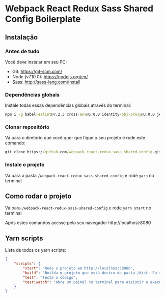 # Webpack React Redux Sass Shared Config Boilerplate

## Instalação

### Antes de tudo

Você deve instalar em seu PC:

* Git: https://git-scm.com/
* Node (v7.10.0): https://nodejs.org/en/
* Sass: http://sass-lang.com/install

### Dependências globais

Instale todas essas dependências globais através do terminal:

```cmd
npm i -g babel-eslint@7.2.3 cross-env@5.0.0 identity-obj-proxy@3.0.0 jest@20.0.4 semistandard@11.0.0 webpack@3.5.3 webpack-dev-server@2.7.1 yarn@0.27.5
```

### Clonar repositório

Vá para o diretório que você quer que fique o seu projeto e rode este comando:

```cmd
git clone https://github.com/webpack-react-redux-sass-shared-config.git
```

### Instale o projeto

Vá para a pasta `/webpack-react-redux-sass-shared-config` e rode `yarn` no terminal

## Como rodar o projeto

Vá para `/webpack-react-redux-sass-shared-config` e rode `yarn start` no terminal

Após estes comandos acesse pelo seu navegador http://localhost:8080

## Yarn scripts

Lista de todos os yarn scripts:

```JSON
{
    "scripts": {
        "start": "Roda o projeto em http://localhost:8080",
        "build": "Builda o projeto que está dentro da pasta /dist. Eu recomendo o uso do Python's SimpleHTTPServer",
        "test": "Testa o código",
        "test:watch": "Abre um painel no terminal para assistir e executar os testes"
    }
}

```
